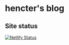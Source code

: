 # hencter's blog

## Site status

[![Netlify Status](https://api.netlify.com/api/v1/badges/00418a0d-afe4-4799-9ff3-a9b2c862beaa/deploy-status)](https://app.netlify.com/sites/hencte/deploys)

